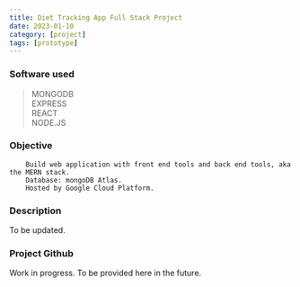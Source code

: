 ```yaml
---
title: Diet Tracking App Full Stack Project
date: 2023-01-10
category: [project]
tags: [prototype]
---
```


### Software used 
> MONGODB <br>
> EXPRESS <br>
> REACT <br>
> NODE.JS 

### Objective
        Build web application with front end tools and back end tools, aka the MERN stack.
        Database: mongoDB Atlas.
        Hosted by Google Cloud Platform. 
        
        
        
### Description
To be updated.



### Project Github
Work in progress. To be provided here in the future.